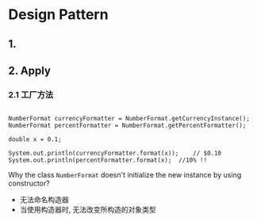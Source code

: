 # Design Pattern

## 1.




## 2. Apply

### 2.1 工厂方法

```

NumberFormat currencyFormatter = NumberFormat.getCurrencyInstance();
NumberFormat percentFormatter = NumberFormat.getPercentFormatter();

double x = 0.1;

System.out.println(currencyFormatter.format(x));    // $0.10
System.out.println(percentFormatter.format(x);  //10% !!

```

Why the class `NumberFormat` doesn't initialize the new instance by using constructor?  
- 无法命名构造器  
- 当使用构造器时, 无法改变所构造的对象类型

